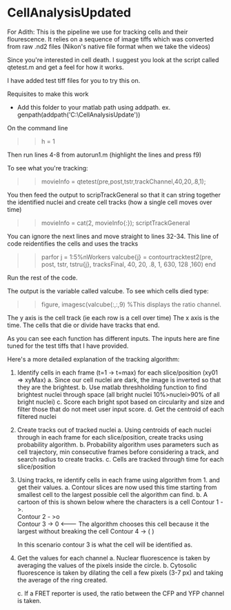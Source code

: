 # CellAnalysisUpdated

For Adith:
This is the pipeline we use for tracking cells and their flourescence. It relies on a sequence of image tiffs which was converted from raw .nd2 files (Nikon's native file format when we take the videos)

Since you're interested in cell death. I suggest you look at the script called qtetest.m and get a feel for how it works.

I have added test tiff files for you to try this on.

Requisites to make this work
- Add this folder to your matlab path using addpath. ex. genpath(addpath('C:\CellAnalysisUpdate'))

On the command line
>> h = 1

Then run lines 4-8 from autorun1.m (highlight the lines and press f9)

To see what you're tracking:

>> movieInfo = qtetest(pre,post,tstr,trackChannel,40,20,.8,1);

You then feed the output to scripTrackGeneral so that it can string together the identified nuclei and create cell tracks (how a single cell moves over time)

>> movieInfo = cat(2, movieInfo{:});
>> scriptTrackGeneral


You can ignore the next lines and move straight to lines 32-34. This line of code reidentifies the cells and uses the tracks 

>> parfor j = 1:5%nWorkers
    valcube{j} = contourtracktest2(pre, post, tstr, tstru{j}, tracksFinal, 40, 20, .8, 1, 630, 128 ,160)
end

Run the rest of the code.

The output is the variable called valcube. 
To see which cells died type:

>> figure, imagesc(valcube(:,:,9) %This displays the ratio channel. 

The y axis is the cell track (ie each row is a cell over time)
The x axis is the time.
The cells that die or divide have tracks that end.

As you can see each function has different inputs. The inputs here are fine tuned for the test tiffs that I have provided. 


Here's a more detailed explanation of the tracking algorithm:
1. Identify cells in each frame (t=1 -> t=max) for each slice/position (xy01 => xyMax)
     a. Since our cell nuclei are dark, the image is inverted so that they are the brightest.
     b. Use matlab threshholding function to find brightest nuclei through space (all bright nuclei 10%>nuclei>90% of all bright nuclei)
     c. Score each bright spot based on circularity and size and filter those that do not meet user input score. 
     d. Get the centroid of each filtered nuclei

2. Create tracks out of tracked nuclei
    a. Using centroids of each nuclei through in each frame for each slice/position, create tracks using probability algorithm.
    b. Probability algorithm uses parameters such as cell trajectory, min consecutive frames before considering a track, and search radius to create tracks. 
    c. Cells are tracked through time for each slice/position

3. Using tracks, re identify cells in each frame using algorithm from 1. and get their values.
    a. Contour slices are now used this time starting from smallest cell to the largest possible cell the algorithm can find.
    b. A cartoon of this is shown below where the characters is a cell
     Contour 1 ->.    
     Contour 2 - >o    
     Contour 3 -> 0       <--- The algorithm chooses this cell because it the largest without breaking the cell
     Contour 4 -> ( )
   
    In this scenario contour 3 is what the cell will be identified as.

4. Get the values for each channel
    a. Nuclear fluorescence is taken by averaging the values of the pixels inside the circle.
    b. Cytosolic fluorescence is taken by dilating the cell a few pixels (3-7 px) and taking the average of the ring created. 

    c. If a FRET reporter is used, the ratio between the CFP and YFP channel is taken. 
